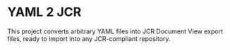 # YAML 2 JCR
This project converts arbitrary YAML files into JCR Document View export files, ready to import into any JCR-compliant repository.